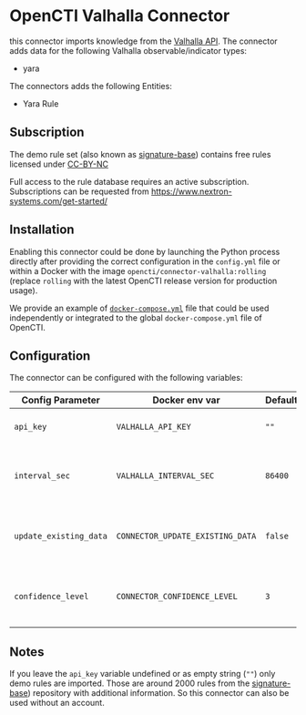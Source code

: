 # OpenCTI Valhalla Connector

this connector imports knowledge from the [Valhalla API](https://valhalla.nextron-systems.com/).
The connector adds data for the following Valhalla observable/indicator types:

* yara

The connectors adds the following Entities:

* Yara Rule

## Subscription

The demo rule set (also known as [signature-base](https://github.com/Neo23x0/signature-base))
contains free rules licensed under [CC-BY-NC](https://creativecommons.org/licenses/by-nc/4.0/)

Full access to the rule database requires an active subscription.
Subscriptions can be requested from https://www.nextron-systems.com/get-started/

## Installation

Enabling this connector could be done by launching the Python process directly
after providing the correct configuration in the `config.yml` file or within a
Docker with the image `opencti/connector-valhalla:rolling` (replace `rolling`
with the latest OpenCTI release version for production usage).

We provide an example of [`docker-compose.yml`](docker-compose.yml) file that
could be used independently or integrated to the global `docker-compose.yml`
file of OpenCTI.

## Configuration

The connector can be configured with the following variables:

| Config Parameter       | Docker env var                   | Default | Description                                                 |
| -----------------------| -------------------------------- | ------- | ----------------------------------------------------------- |
| `api_key `             | `VALHALLA_API_KEY`               | `""`    | API authentication key                                      |
| `interval_sec`         | `VALHALLA_INTERVAL_SEC`          | `86400` | Interval in seconds before a new import is considered       |
| `update_existing_data` | `CONNECTOR_UPDATE_EXISTING_DATA` | `false` | This will allow the connector to overwrite existing entries |
| `confidence_level`     | `CONNECTOR_CONFIDENCE_LEVEL`     | `3`     | The confidence level you give to the connector              |

## Notes

If you leave the `api_key` variable undefined or as empty string (`""`) only
demo rules are imported. Those are around 2000 rules from the [signature-base](https://github.com/Neo23x0/signature-base))
repository with additional information. So this connector can also be used
without an account.
